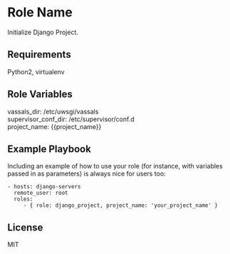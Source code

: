 Role Name
========

Initialize Django Project.

Requirements
------------

Python2, virtualenv

Role Variables
--------------

vassals_dir: /etc/uwsgi/vassals  
supervisor_conf_dir: /etc/supervisor/conf.d  
project_name: {{project_name}}  



Example Playbook
-------------------------

Including an example of how to use your role (for instance, with variables passed in as parameters) is always nice for users too:

    - hosts: django-servers
      remote_user: root
      roles:
         - { role: django_project, project_name: 'your_project_name' }

License
-------

MIT
